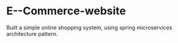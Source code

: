 # E--Commerce-website
Built a simple online shopping system, using spring microservices architecture pattern.
